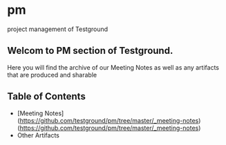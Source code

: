 # pm
project management of Testground

## Welcom to PM section of Testground. 

Here you will find the archive of our Meeting Notes as well as any artifacts that are produced and sharable


## Table of Contents

- [Meeting Notes] (https://github.com/testground/pm/tree/master/_meeting-notes)(https://github.com/testground/pm/tree/master/_meeting-notes)
- Other Artifacts

